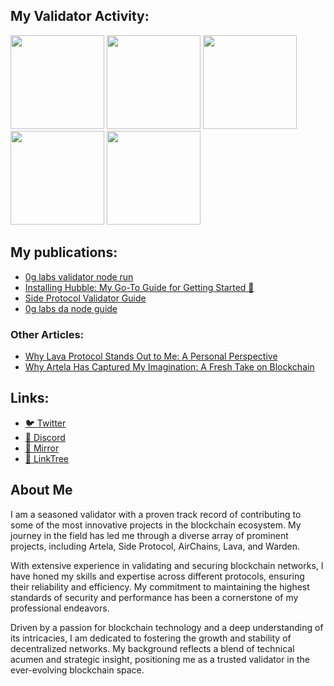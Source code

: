 ## My Validator Activity:

<img src="https://github.com/user-attachments/assets/4f80edfa-bb98-41a2-bb35-a890251559b8" width=150>
<img src="https://github.com/user-attachments/assets/615465ed-60d5-4ed9-98d6-a9dbad6b156a" width=150>
<img src="https://github.com/user-attachments/assets/9bc71fc9-e881-4d9e-b50d-0d3ca89b5a8e" width=150>
<img src="https://github.com/user-attachments/assets/76d9c8a5-5f0b-4d25-a3ce-c645d1f31a60" width=150>
<img src="https://github.com/user-attachments/assets/bd8dca0b-84f6-49a0-a666-3804d4e2065e" width=150>


## My publications:
- [0g labs validator node run](https://mirror.xyz/0x5AA780b97235A9cDa72226D5519f5a9137FAd7Ff/UaG8sNZezks0CUgQSy1SN3uHc2t8Xm5oxPi82i4tlVY)
- [Installing Hubble: My Go-To Guide for Getting Started 🚀](https://mirror.xyz/0x5AA780b97235A9cDa72226D5519f5a9137FAd7Ff/qduRtMZARoiOFz9etEA-ZwDqibDZ9QSNCVqloTgpxAw)
- [Side Protocol Validator Guide](https://mirror.xyz/0x5AA780b97235A9cDa72226D5519f5a9137FAd7Ff/lAZt1EZfRyB8FaFkQTgW2vFB15blJpMaWMxrAAumoSA)
- [0g labs da node guide](https://mirror.xyz/0x5AA780b97235A9cDa72226D5519f5a9137FAd7Ff/M0BtzCGJ6i_xh6EFRCD7VY-xgpwGXjgN2jxnWEiWVac)

### Other Articles:
- [Why Lava Protocol Stands Out to Me: A Personal Perspective](https://mirror.xyz/0x5AA780b97235A9cDa72226D5519f5a9137FAd7Ff/VXxJG-L0asKvnTZKIjwjf0AEk5Hb_MsSdxrQw-T5A8Y)
- [Why Artela Has Captured My Imagination: A Fresh Take on Blockchain](https://mirror.xyz/0x5AA780b97235A9cDa72226D5519f5a9137FAd7Ff/hqAkNl5lBTHnOLgEem3_zMGswKm6XoP9xnIkGM4u8FY)

## Links:
- [🐦 Twitter](https://x.com/blainedowner201)
- [🐥 Discord](https://discord.com/users/844024694775611422)
- [🐧 Mirror](https://mirror.xyz/0x5AA780b97235A9cDa72226D5519f5a9137FAd7Ff)
- [🦚 LinkTree](https://linktr.ee/NonAmeVali)

## About Me
I am a seasoned validator with a proven track record of contributing to some of the most innovative projects in the blockchain ecosystem. My journey in the field has led me through a diverse array of prominent projects, including Artela, Side Protocol, AirChains, Lava, and Warden.

With extensive experience in validating and securing blockchain networks, I have honed my skills and expertise across different protocols, ensuring their reliability and efficiency. My commitment to maintaining the highest standards of security and performance has been a cornerstone of my professional endeavors.

Driven by a passion for blockchain technology and a deep understanding of its intricacies, I am dedicated to fostering the growth and stability of decentralized networks. My background reflects a blend of technical acumen and strategic insight, positioning me as a trusted validator in the ever-evolving blockchain space.
